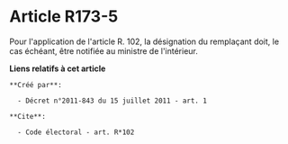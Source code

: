 # Article R173-5

Pour l'application de l'article R. 102, la désignation du remplaçant doit, le cas échéant, être notifiée au ministre de
l'intérieur.

**Liens relatifs à cet article**

	**Créé par**:

	  - Décret n°2011-843 du 15 juillet 2011 - art. 1

	**Cite**:

	  - Code électoral - art. R*102
